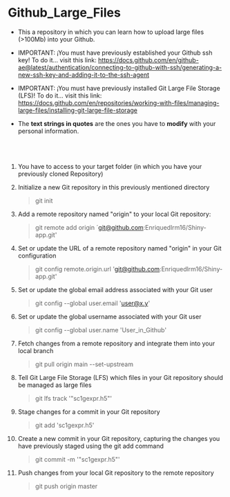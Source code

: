 # Github_Large_Files 

- This a repository in which you can learn how to upload large files (>100Mb) into your Github. 
  
- IMPORTANT: ¡You must have previously established your Github ssh key! To do it... visit this link: https://docs.github.com/en/github-ae@latest/authentication/connecting-to-github-with-ssh/generating-a-new-ssh-key-and-adding-it-to-the-ssh-agent

- IMPORTANT: ¡You must have previously installed Git Large File Storage (LFS)! To do it... visit this link: https://docs.github.com/en/repositories/working-with-files/managing-large-files/installing-git-large-file-storage
  
 - The **text strings in quotes** are the ones you have to **modify** with your personal information. <br/><br/><br/><br/>

   

1. You have to access to your target folder (in which you have your previously cloned Repository)
   
3. Initialize a new Git repository in this previously mentioned directory
   > git init
   
4. Add a remote repository named "origin" to your local Git repository:
   > git remote add origin ´git@github.com:Enriquedlrm16/Shiny-app.git'
   
5. Set or update the URL of a remote repository named "origin" in your Git configuration
   > git config remote.origin.url 'git@github.com:Enriquedlrm16/Shiny-app.git'
   
6. Set or update the global email address associated with your Git user
   > git config --global user.email 'user@x.y'

7. Set or update the global username associated with your Git user
   > git config --global user.name 'User_in_Github'

8. Fetch changes from a remote repository and integrate them into your local branch
   > git pull origin main --set-upstream

9. Tell Git Large File Storage (LFS) which files in your Git repository should be managed as large files
   > git lfs track '"sc1gexpr.h5"'

10. Stage changes for a commit in your Git repository
    > git add 'sc1gexpr.h5'

11. Create a new commit in your Git repository, capturing the changes you have previously staged using the git add command
    > git commit -m '"sc1gexpr.h5"'

12. Push changes from your local Git repository to the remote repository
    > git push origin master

